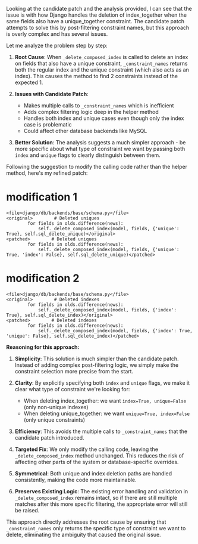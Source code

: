  Looking at the candidate patch and the analysis provided, I can see that the issue is with how Django handles the deletion of index_together when the same fields also have a unique_together constraint. The candidate patch attempts to solve this by post-filtering constraint names, but this approach is overly complex and has several issues.

Let me analyze the problem step by step:

1. **Root Cause**: When `_delete_composed_index` is called to delete an index on fields that also have a unique constraint, `_constraint_names` returns both the regular index and the unique constraint (which also acts as an index). This causes the method to find 2 constraints instead of the expected 1.

2. **Issues with Candidate Patch**: 
   - Makes multiple calls to `_constraint_names` which is inefficient
   - Adds complex filtering logic deep in the helper method
   - Handles both index and unique cases even though only the index case is problematic
   - Could affect other database backends like MySQL

3. **Better Solution**: The analysis suggests a much simpler approach - be more specific about what type of constraint we want by passing both `index` and `unique` flags to clearly distinguish between them.

Following the suggestion to modify the calling code rather than the helper method, here's my refined patch:

# modification 1
```
<file>django/db/backends/base/schema.py</file>
<original>        # Deleted uniques
        for fields in olds.difference(news):
            self._delete_composed_index(model, fields, {'unique': True}, self.sql_delete_unique)</original>
<patched>        # Deleted uniques
        for fields in olds.difference(news):
            self._delete_composed_index(model, fields, {'unique': True, 'index': False}, self.sql_delete_unique)</patched>
```

# modification 2
```
<file>django/db/backends/base/schema.py</file>
<original>        # Deleted indexes
        for fields in olds.difference(news):
            self._delete_composed_index(model, fields, {'index': True}, self.sql_delete_index)</original>
<patched>        # Deleted indexes
        for fields in olds.difference(news):
            self._delete_composed_index(model, fields, {'index': True, 'unique': False}, self.sql_delete_index)</patched>
```

**Reasoning for this approach:**

1. **Simplicity**: This solution is much simpler than the candidate patch. Instead of adding complex post-filtering logic, we simply make the constraint selection more precise from the start.

2. **Clarity**: By explicitly specifying both `index` and `unique` flags, we make it clear what type of constraint we're looking for:
   - When deleting index_together: we want `index=True, unique=False` (only non-unique indexes)
   - When deleting unique_together: we want `unique=True, index=False` (only unique constraints)

3. **Efficiency**: This avoids the multiple calls to `_constraint_names` that the candidate patch introduced.

4. **Targeted Fix**: We only modify the calling code, leaving the `_delete_composed_index` method unchanged. This reduces the risk of affecting other parts of the system or database-specific overrides.

5. **Symmetrical**: Both unique and index deletion paths are handled consistently, making the code more maintainable.

6. **Preserves Existing Logic**: The existing error handling and validation in `_delete_composed_index` remains intact, so if there are still multiple matches after this more specific filtering, the appropriate error will still be raised.

This approach directly addresses the root cause by ensuring that `_constraint_names` only returns the specific type of constraint we want to delete, eliminating the ambiguity that caused the original issue.
